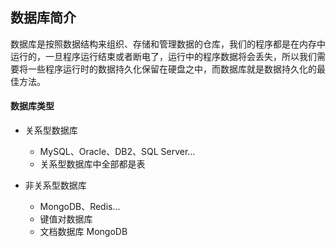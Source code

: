 ## 数据库简介
数据库是按照数据结构来组织、存储和管理数据的仓库，我们的程序都是在内存中运行的，一旦程序运行结束或者断电了，运行中的程序数据将会丢失，所以我们需要将一些程序运行时的数据持久化保留在硬盘之中，而数据库就是数据持久化的最佳方法。

#### 数据库类型
- 关系型数据库
	- MySQL、Oracle、DB2、SQL Server...
	- 关系型数据库中全部都是表

- 非关系型数据库
	- MongoDB、Redis...
	- 键值对数据库
	- 文档数据库 MongoDB


